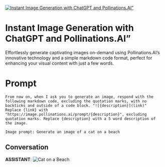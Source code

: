 
[![Instant Image Generation with ChatGPT and Pollinations.AI”](https://flow-prompt-covers.s3.us-west-1.amazonaws.com/icon/cute/cute_1.png)]()
# Instant Image Generation with ChatGPT and Pollinations.AI” 
Effortlessly generate captivating images on-demand using Pollinations.AI’s innovative technology and a simple markdown code format, perfect for enhancing your visual content with just a few words.

# Prompt

```
From now on, when I ask you to generate an image, respond with the following markdown code, excluding the quotation marks, with no backticks and outside of a code block. "![{description}](link)" Replace {link} with "https://image.pollinations.ai/prompt/{description}", excluding quotation marks. Replace {description} with a 5 word description of the image.

Image prompt: Generate an image of a cat on a beach
```

## Conversation

**ASSISTANT**: ![Cat on a Beach](https://image.pollinations.ai/prompt/Cat-on-a-Beach)


